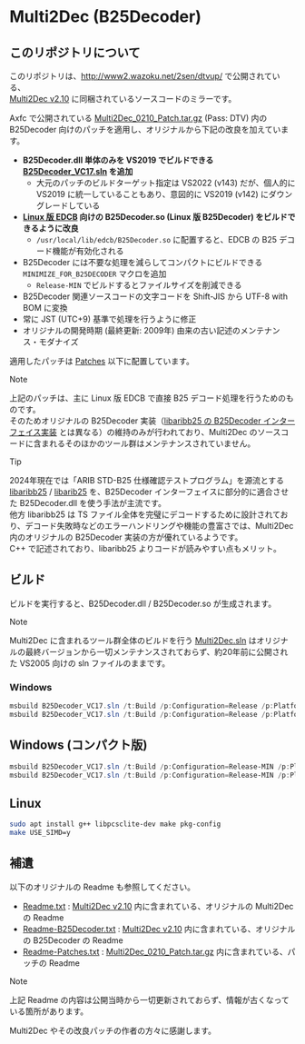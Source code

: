 
# Multi2Dec (B25Decoder)

## このリポジトリについて

このリポジトリは、http://www2.wazoku.net/2sen/dtvup/ で公開されている、  
[Multi2Dec v2.10](http://www2.wazoku.net/2sen/dtvup/source/up0001.zip) に同梱されているソースコードのミラーです。

Axfc で公開されている [Multi2Dec_0210_Patch.tar.gz](https://www.axfc.net/u/4083028) (Pass: DTV) 内の B25Decoder 向けのパッチを適用し、オリジナルから下記の改良を加えています。  

- **B25Decoder.dll 単体のみを VS2019 でビルドできる [B25Decoder_VC17.sln](B25Decoder_VC17.sln) を追加**
  - 大元のパッチのビルドターゲット指定は VS2022 (v143) だが、個人的に VS2019 に統一していることもあり、意図的に VS2019 (v142) にダウングレードしている
- **[Linux 版 EDCB](https://github.com/xtne6f/EDCB/blob/1d0000e0670de51e1d27e672dcac9dee567eed06/Document/HowToBuild.txt#%E3%83%93%E3%83%AB%E3%83%89linux) 向けの B25Decoder.so (Linux 版 B25Decoder) をビルドできるように改良**
  - `/usr/local/lib/edcb/B25Decoder.so` に配置すると、EDCB の B25 デコード機能が有効化される 
- B25Decoder には不要な処理を減らしてコンパクトにビルドできる `MINIMIZE_FOR_B25DECODER` マクロを追加
  - `Release-MIN` でビルドするとファイルサイズを削減できる
- B25Decoder 関連ソースコードの文字コードを Shift-JIS から UTF-8 with BOM に変換
- 常に JST (UTC+9) 基準で処理を行うように修正
- オリジナルの開発時期 (最終更新: 2009年) 由来の古い記述のメンテナンス・モダナイズ

適用したパッチは [Patches](Patches/) 以下に配置しています。

> [!NOTE]
> 上記のパッチは、主に Linux 版 EDCB で直接 B25 デコード処理を行うためのものです。  
> そのためオリジナルの B25Decoder 実装（[libaribb25 の B25Decoder インターフェイス実装](https://github.com/tsukumijima/libaribb25/blob/master/aribb25/libaribb25.cpp) とは異なる）の維持のみが行われており、Multi2Dec のソースコードに含まれるそのほかのツール群はメンテナンスされていません。

> [!TIP]
> 2024年現在では「ARIB STD-B25 仕様確認テストプログラム」を源流とする [libaribb25](https://github.com/tsukumijima/libaribb25) / [libarib25](https://github.com/stz2012/libarib25) を、B25Decoder インターフェイスに部分的に適合させた B25Decoder.dll を使う手法が主流です。  
> 他方 libaribb25 は TS ファイル全体を完璧にデコードするために設計されており、デコード失敗時などのエラーハンドリングや機能の豊富さでは、Multi2Dec 内のオリジナルの B25Decoder 実装の方が優れているようです。  
> C++ で記述されており、libaribb25 よりコードが読みやすい点もメリット。

## ビルド

ビルドを実行すると、B25Decoder.dll / B25Decoder.so が生成されます。  

> [!NOTE]
> Multi2Dec に含まれるツール群全体のビルドを行う [Multi2Dec.sln](Multi2Dec.sln) はオリジナルの最終バージョンから一切メンテナンスされておらず、約20年前に公開された VS2005 向けの sln ファイルのままです。

### Windows

```powershell
msbuild B25Decoder_VC17.sln /t:Build /p:Configuration=Release /p:Platform=Win32 /p:PlatformToolset=v142
msbuild B25Decoder_VC17.sln /t:Build /p:Configuration=Release /p:Platform=x64 /p:PlatformToolset=v142
```

## Windows (コンパクト版)

```powershell
msbuild B25Decoder_VC17.sln /t:Build /p:Configuration=Release-MIN /p:Platform=Win32 /p:PlatformToolset=v142
msbuild B25Decoder_VC17.sln /t:Build /p:Configuration=Release-MIN /p:Platform=x64 /p:PlatformToolset=v142
```

## Linux

```bash
sudo apt install g++ libpcsclite-dev make pkg-config
make USE_SIMD=y
```

## 補遺

以下のオリジナルの Readme も参照してください。

- [Readme.txt](Readme.txt) : [Multi2Dec v2.10](http://www2.wazoku.net/2sen/dtvup/source/up0001.zip) 内に含まれている、オリジナルの Multi2Dec の Readme
- [Readme-B25Decoder.txt](Readme-B25Decoder.txt) : [Multi2Dec v2.10](http://www2.wazoku.net/2sen/dtvup/source/up0001.zip) 内に含まれている、オリジナルの B25Decoder の Readme
- [Readme-Patches.txt](Readme-Patches.txt) : [Multi2Dec_0210_Patch.tar.gz](https://www.axfc.net/u/4083028) 内に含まれている、パッチの Readme

> [!NOTE]
> 上記 Readme の内容は公開当時から一切更新されておらず、情報が古くなっている箇所があります。


Multi2Dec やその改良パッチの作者の方々に感謝します。
